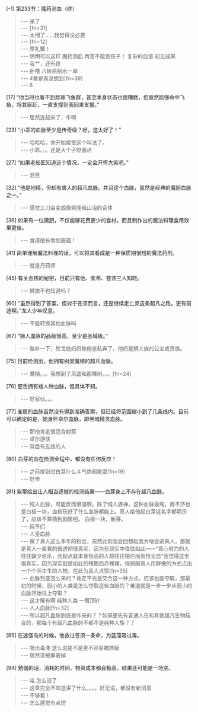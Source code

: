 
[-1] 第233节：魔药测血（终）
>--- 来了<br>
>--- [fn=31]<br>
>--- 太细了……我觉得没必要<br>
>--- [fn=12]<br>
>--- 厚礼蟹！<br>
>--- 明明可以这样
魔药测血
再苦不能苦孩子！
复杂的血谱
初见成果<br>
>--- 我艹，还有终<br>
>--- 卧槽 八转杀招水一章<br>
>--- 4章是真没想到[fn=39]<br>
>--- 6<br>

[17] “他当时也看不到胖球飞鱼群，甚至本身状态也很糟糕，但竟然能够命中飞鱼，将其驱赶，一直支撑到我回来支援。”
>--- 居然连起来了，牛啊<br>

[23] “小乖的血脉至少是传奇级？好，这太好了！”
>--- 哈哈哈，你开始接受这个叫法了。<br>
>--- 小乖。。。还是大个子舒服点<br>

[27] “如果老船匠知道这个情况，一定会开怀大笑吧。”
>--- 泪目<br>

[32] “他是地精，但却有兽人的超凡血脉。并且这个血脉，竟然是经典的魔厨血脉之一。”
>--- 感觉三刀会变成像索隆和山治的合体<br>

[36] 如果有一位魔厨，不仅能够花费更少的食材，而且制作出的魔法料理食用效果更佳。
>--- 食道擅长增加底蕴！<br>

[41] 简单理解魔法料理的话，可以将其看成是一种保质期很短的魔法药剂。
>--- 就是丹药师<br>

[45] 有关血核的秘密，目前只有他、紫蒂、苍须三人知晓。
>--- 狮旗不也知道吗？<br>

[60] “虽然得到了答案，但对于苍须而言，还是继续走亡灵这条超凡之路，更有前途啊。”龙人少年叹息。
>--- 不能转换其他血脉吗<br>

[67] “狮人血脉的品级很高，至少是圣域级。”
>--- 脑补一下，鬃戈他妈妈和他爸私奔了，他妈是狮人族的公主或贵族。<br>

[75] 目前检测出，他拥有树类魔植的超凡血脉。
>--- 魔植。。。我想到了风遥和那棵树。。。[fn=24]<br>

[76] 肥舌拥有矮人种血脉，但具体不知。
>--- 好家伙。。。<br>

[77] 雀扇的血脉虽然没有得到准确答案，但已经将范围缩小到了几条线内。目前可以确定的是，她身怀卓尔血脉，即黑暗精灵血脉。
>--- 那他肯定很适合射箭<br>
>--- 卓尔游侠<br>
>--- 背后有支线的人<br>

[80] 白芽的血在检测全程中，都没有任何反应！
>--- 之前提到过白芽什么斗气绝都能耍[fn=19]<br>
>--- 好惨<br>

[81] 紫蒂给出让人相当遗憾的检测结果——白芽身上不存在超凡血脉。
>--- 纯人血脉，可能反而很强啊。除了纯人族神，这种血脉最纯，再不济也是白板一块，血核玩好了什么血脉都能上。真人给他起白芽这名字都明示了，应该不算猜到剧情吧。
白板一块，新芽。<br>
>--- 纯爷们<br>
>--- 人皇血脉<br>
>--- 做了真人这么多年的粉丝，突然此刻我会回想起我为啥会追真人，那就是真人一直看的很透彻很真实，因为在现实中往往如此——“真心努力的人往往缺少伯乐，而起点就本身很高的人却往往摆烂而有恃无恐”我觉得这里很真实，因为现实就是如此的残酷而赤裸裸，很佩服真人用群像的方式点出一个个活生生的人物，在此为真人点赞[fn=35]<br>
>--- 血脉到底怎么来的？肯定不光是交合这一种方式。应该也能夺取，那最初的时候，弱小的人类是怎么夺取这些血脉的？难道就是一步一步从弱小的血脉开始往上夺取？<br>
>--- 这才稀有啊 纯种人类 一眼顶针<br>
>--- 人人血脉[fn=32]<br>
>--- 所以超凡血脉到底是咋来的？？如果是先有普通人在和其他超凡生物结合的，那每个有超凡血脉的不都不是纯种人族？？<br>

[85] 在迷怪岛的时候，他救过苍须一条命，为蓝藻吸过毒。
>--- 吸出毒液  这么说是不是更不容易被屏蔽<br>
>--- 居然没被屏蔽掉<br>

[94] 勉强的话，消耗的时间、物资成本都会极高，结果还可能是一场空。
>--- 哇.怎么没了<br>
>--- 这章完全不知道讲了什么，。。。好无语，都没有新消息<br>
>--- 不够看！<br>
>--- 怎么感觉有点短<br>
